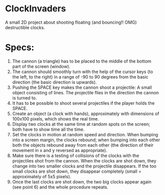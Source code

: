 # ClockInvaders
A small 2D project about shooting floating (and bouncing!! OMG) destructible clocks.

# Specs:
1.  The cannon (a triangle) has to be placed to the middle of the bottom part of the screen (window).
2.  The cannon should smoothly turn with the help of the cursor keys (to the left, to the right) in a range of -90 to 90 degrees from the basic direction (the basic direction is upwards).
3.  Pushing the SPACE key makes the cannon shoot a projectile: A small object consisting of lines. The projectile flies in the direction the cannon is turned to.
4.  It has to be possible to shoot several projectiles if the player holds the SPACE.
5.  Create an object (a clock with hands), approximately with dimensions of 100x100 pixels, which shows the real time.
6.  Display two clocks at the same time at random spots on the screen; both have to show time all the time.
7.  Set the clocks in motion at random speed and direction. When bumping into a screen margin, the clocks rebound; when bumping into each other both the objects rebound away from each other (the direction of their movement in x and y reversed as appropriate).
8.  Make sure there is a testing of collisions of the clocks with the projectiles shot from the cannon. When the clocks are shot down, they change into two smaller clocks and the projectile disappears. If the too small clocks are shot down, they disappear completely (small = approximately of 5x5 pixels).
9.  Once the last clocks are shot down, the two big clocks appear again (see point 6) and the whole procedure repeats.
